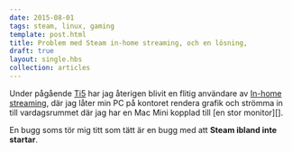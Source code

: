 ```yaml
---
date: 2015-08-01
tags: steam, linux, gaming
template: post.html
title: Problem med Steam in-home streaming, och en lösning,
draft: true
layout: single.hbs
collection: articles
---
```

Under pågående [Ti5][1] har jag återigen blivit en flitig användare av [In-home streaming][2], där jag låter min PC på kontoret rendera grafik och strömma in till vardagsrummet där jag har en Mac Mini kopplad till [en stor monitor][].

En bugg soms tör mig titt som tätt är en bugg med att **Steam ibland inte startar**.

[1]: http://dota2.com/international
[2]: http://store.steampowered.com/streaming/
[3]: http://steamcommunity.com/groups/homestream/discussions/1/613941122749805249/